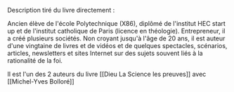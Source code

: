 Description tiré du livre directement :

Ancien élève de l'école Polytechnique (X86), diplômé de l'institut HEC start up et de l'institut catholique de Paris (licence en théologie). Entrepreneur, il a créé plusieurs sociétés. Non croyant jusqu'à l'âge de 20 ans, il est auteur d'une vingtaine de livres et de vidéos et de quelques spectacles, scénarios, articles, newsletters et sites Internet sur des sujets souvent liés à la rationalité de la foi.

Il est l'un des 2 auteurs du livre [[Dieu La Science les preuves]] avec [[Michel-Yves Bolloré]]